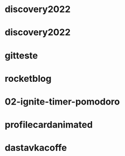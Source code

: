 # discovery2022
# discovery2022
# gitteste
# rocketblog
# 02-ignite-timer-pomodoro
# profilecardanimated
# dastavkacoffe
